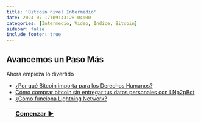 ```yaml
---
title: 'Bitcoin nivel Intermedio'
date: 2024-07-17T09:43:28-04:00
categories: [Intermedio, Video, Indice, Bitcoin]
sidebar: false 
include_footer: true
---
```


## Avancemos un Paso Más

Ahora empieza lo divertido

* [¿Por qué Bitcoin importa para los Derechos Humanos?](/intermediate/bitcoin_derechos_humanos/)
* [Cómo comprar bitcoin sin entregar tus datos personales con LNp2pBot](/intermediate/como-comprar-bitcoin-sin-entregar-tus-datos-personales-con-lnp2pbot/)
* [¿Cómo funciona Lightning Network?](/intermediate/como-funciona-lightning-network/)

|   | [Comenzar ▶](/intermediate/bitcoin_derechos_humanos/) |
| :------------- | --------------: |